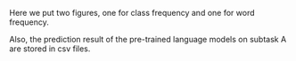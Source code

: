 Here we put two figures, one for class frequency and one for word frequency.

Also, the prediction result of the pre-trained language models on subtask A are stored in csv files.
